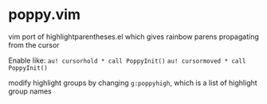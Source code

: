 # poppy.vim
vim port of highlightparentheses.el which gives rainbow parens propagating from the cursor

Enable like:
`au! cursorhold * call PoppyInit()`
`au! cursormoved * call PoppyInit()`

modify highlight groups by changing `g:poppyhigh`, which is a list of highlight group names
